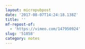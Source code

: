 ```yaml
---
layout: micropubpost
date: '2017-08-07T14:24:18.138Z'
title: ''
mf-repost-of:
  - 'https://vimeo.com/147950924'
slug: '51858'
category: notes
---
```

